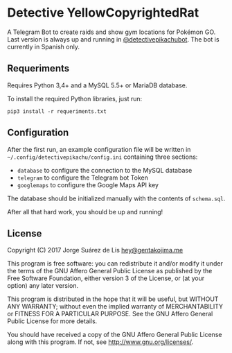 # Detective YellowCopyrightedRat

A Telegram Bot to create raids and show gym locations for Pokémon GO. Last version is always up and running in [@detectivepikachubot](https://t.me/detectivepikachubot). The bot is currently in Spanish only.

## Requeriments

Requires Python 3,4+ and a MySQL 5.5+ or MariaDB database.

To install the required Python libraries, just run:

```
pip3 install -r requeriments.txt
```

## Configuration

After the first run, an example configuration file will be written in `~/.config/detectivepikachu/config.ini` containing three sections:
 * `database` to configure the connection to the MySQL database
 * `telegram` to configure the Telegram bot Token
 * `googlemaps` to configure the Google Maps API key

The database should be initialized manually with the contents of `schema.sql`.

After all that hard work, you should be up and running!

## License

Copyright (C) 2017 Jorge Suárez de Lis <hey@gentakojima.me>

This program is free software: you can redistribute it and/or modify it under the terms of the GNU Affero General Public License as published by the Free Software Foundation, either version 3 of the License, or (at your option) any later version.

This program is distributed in the hope that it will be useful, but WITHOUT ANY WARRANTY; without even the implied warranty of MERCHANTABILITY or FITNESS FOR A PARTICULAR PURPOSE. See the GNU Affero General Public License for more details.

You should have received a copy of the GNU Affero General Public License along with this program. If not, see http://www.gnu.org/licenses/.
